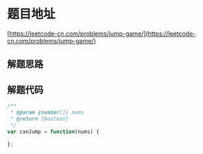 # 题目地址

[https://leetcode-cn.com/problems/jump-game/](https://leetcode-cn.com/problems/jump-game/)

## 解题思路

## 解题代码

```js
/**
 * @param {number[]} nums
 * @return {boolean}
 */
var canJump = function(nums) {

};
```
